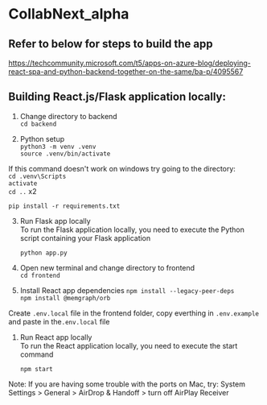 # CollabNext_alpha

## Refer to below for steps to build the app

https://techcommunity.microsoft.com/t5/apps-on-azure-blog/deploying-react-spa-and-python-backend-together-on-the-same/ba-p/4095567


## Building React.js/Flask application locally:

1. Change directory to backend<br>
`cd backend`<br>

2. Python setup<br>
`python3 -m venv .venv`<br>
`source .venv/bin/activate`<br>

 If this command doesn't work on windows try going to the directory: <br>
 `cd .venv\Scripts` <br>
 `activate` <br>
 `cd ..` x2 <br>

`pip install -r requirements.txt`<br>

3. Run Flask app locally<br>
 To run the Flask application locally, you need to execute the Python script containing your Flask application 

   `python app.py`

4. Open new terminal and change directory to frontend<br>
`cd frontend`<br>

5. Install React app dependencies
`npm install --legacy-peer-deps`<br>
`npm install @memgraph/orb` <br>

Create `.env.local` file in the frontend folder, copy everthing in `.env.example` and paste in the`.env.local` file

1. Run React app locally<br>
 To run the React application locally, you need to execute the start command

   `npm start`


Note: If you are having some trouble with the ports on Mac, try:
System Settings > General > AirDrop & Handoff > turn off AirPlay Receiver
